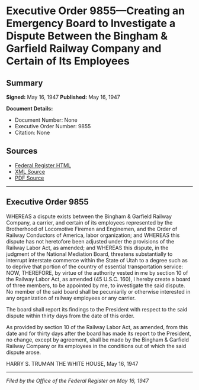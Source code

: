 # Executive Order 9855—Creating an Emergency Board to Investigate a Dispute Between the Bingham & Garfield Railway Company and Certain of Its Employees

## Summary

**Signed:** May 16, 1947
**Published:** May 16, 1947

**Document Details:**
- Document Number: None
- Executive Order Number: 9855
- Citation: None

## Sources
- [Federal Register HTML](https://www.presidency.ucsb.edu/documents/executive-order-9855-creating-emergency-board-investigate-dispute-between-the-bingham)
- [XML Source](None)
- [PDF Source](None)

---

## Executive Order 9855

WHEREAS a dispute exists between the Bingham & Garfield Railway Company, a carrier, and certain of its employees represented by the Brotherhood of Locomotive Firemen and Enginemen, and the Order of Railway Conductors of America, labor organization; and
WHEREAS this dispute has not heretofore been adjusted under the provisions of the Railway Labor Act, as amended; and
WHEREAS this dispute, in the judgment of the National Mediation Board, threatens substantially to interrupt interstate commerce within the State of Utah to a degree such as to deprive that portion of the country of essential transportation service:
NOW, THEREFORE, by virtue of the authority vested in me by section 10 of the Railway Labor Act, as amended (45 U.S.C. 160), I hereby create a board of three members, to be appointed by me, to investigate the said dispute. No member of the said board shall be pecuniarily or otherwise interested in any organization of railway employees or any carrier.

The board shall report its findings to the President with respect to the said dispute within thirty days from the date of this order.

As provided by section 10 of the Railway Labor Act, as amended, from this date and for thirty days after the board has made its report to the President, no change, except by agreement, shall be made by the Bingham & Garfield Railway Company or its employees in the conditions out of which the said dispute arose.

HARRY S. TRUMAN
THE WHITE HOUSE,
May 16, 1947

---

*Filed by the Office of the Federal Register on May 16, 1947*

